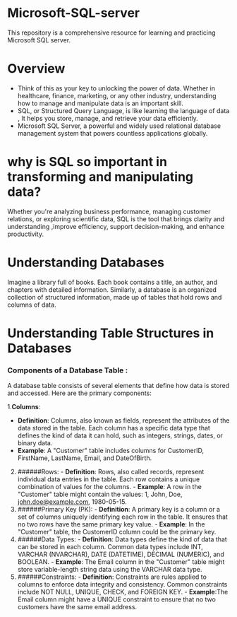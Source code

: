 # Microsoft-SQL-server
This repository is a comprehensive resource for learning and practicing Microsoft SQL server.

# Overview
- Think of this as your key to unlocking the power of data. Whether in healthcare, finance, marketing, or any other industry, understanding how to manage and manipulate data is an important skill.
- SQL, or Structured Query Language, is like learning the language of data , It helps you store, manage, and retrieve your data efficiently.
- Microsoft SQL Server, a powerful and widely used relational database management system that powers countless applications globally.

# why is SQL so important in transforming and manipulating data? 
Whether you're analyzing business performance, managing customer relations, or exploring scientific data, SQL is the tool that brings clarity and understanding ,improve efficiency, support decision-making, and enhance productivity.

# Understanding Databases
Imagine a library full of books. Each book contains a title, an author, and chapters with detailed information. Similarly, a database is an organized collection of structured information, made up of tables that hold rows and columns of data.  


# Understanding Table Structures in Databases
### Components of a Database Table :
A database table consists of several elements that define how data is stored and accessed. Here are the primary components:

1.**Columns**:
- **Definition**: Columns, also known as fields, represent the attributes of the data stored in the table. Each column has a specific data type that defines the kind of data it                            can hold, such as integers, strings, dates, or binary data.
- **Example**: A "Customer" table includes columns for CustomerID, FirstName, LastName, Email, and DateOfBirth.
2. ######Rows:
         - **Definition**: Rows, also called records, represent individual data entries in the table. Each row contains a unique combination of values for the columns.
         - **Example**: A row in the "Customer" table might contain the values: 1, John, Doe, john.doe@example.com, 1980-05-15.
3. ######Primary Key (PK):
         - **Definition**: A primary key is a column or a set of columns uniquely identifying each row in the table. It ensures that no two rows have the same primary key value.
         - **Example**: In the "Customer" table, the CustomerID column could be the primary key.
4. ######Data Types:
         - **Definition**: Data types define the kind of data that can be stored in each column. Common data types include INT, VARCHAR (NVARCHAR), DATE  (DATETIME), DECIMAL (NUMERIC),                             and BOOLEAN.
         - **Example**: The Email column in the "Customer" table might store variable-length string data using the VARCHAR data type.
5. ######Constraints:
         - **Definition**: Constraints are rules applied to columns to enforce data integrity and consistency. Common constraints include NOT NULL, UNIQUE, CHECK, and FOREIGN KEY.
         - **Example**:The Email column might have a UNIQUE constraint to ensure that no two customers have the same email address.

